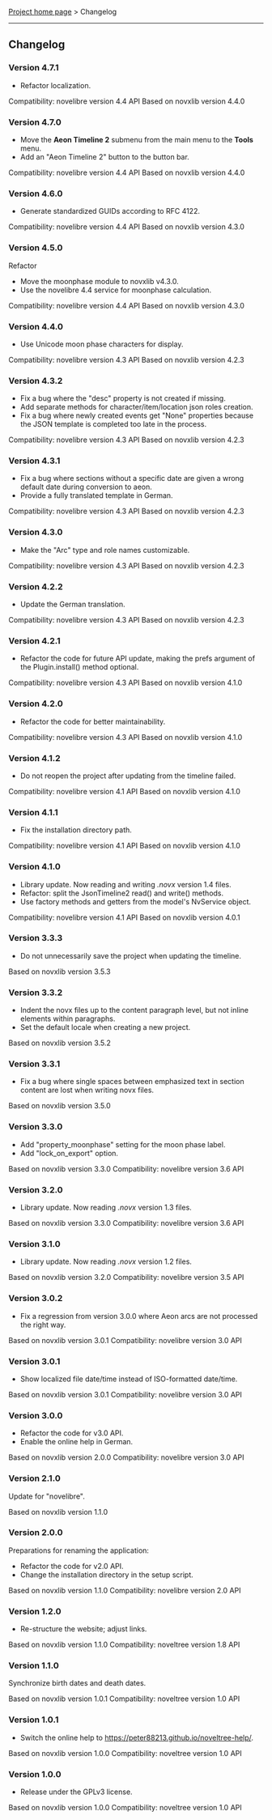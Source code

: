 [Project home page](../) > Changelog

------------------------------------------------------------------------

## Changelog

### Version 4.7.1

- Refactor localization.

Compatibility: novelibre version 4.4 API
Based on novxlib version 4.4.0

### Version 4.7.0

- Move the **Aeon Timeline 2** submenu from the main menu to the **Tools** menu.
- Add an "Aeon Timeline 2" button to the button bar.

Compatibility: novelibre version 4.4 API
Based on novxlib version 4.4.0

### Version 4.6.0

- Generate standardized GUIDs according to RFC 4122.

Compatibility: novelibre version 4.4 API
Based on novxlib version 4.3.0

### Version 4.5.0

Refactor
- Move the moonphase module to novxlib v4.3.0.
- Use the novelibre 4.4 service for moonphase calculation.

Compatibility: novelibre version 4.4 API
Based on novxlib version 4.3.0

### Version 4.4.0

- Use Unicode moon phase characters for display.

Compatibility: novelibre version 4.3 API
Based on novxlib version 4.2.3

### Version 4.3.2

- Fix a bug where the "desc" property is not created if missing.
- Add separate methods for character/item/location json roles creation.
- Fix a bug where newly created events get "None" properties
  because the JSON template is completed too late in the process.
  
Compatibility: novelibre version 4.3 API
Based on novxlib version 4.2.3

### Version 4.3.1

- Fix a bug where sections without a specific date are given a wrong default 
  date during conversion to aeon.
- Provide a fully translated template in German.  
  
Compatibility: novelibre version 4.3 API
Based on novxlib version 4.2.3

### Version 4.3.0

- Make the "Arc" type and role names customizable.

Compatibility: novelibre version 4.3 API
Based on novxlib version 4.2.3

### Version 4.2.2

- Update the German translation.

Compatibility: novelibre version 4.3 API
Based on novxlib version 4.2.3

### Version 4.2.1

- Refactor the code for future API update,
  making the prefs argument of the Plugin.install() method optional.

Compatibility: novelibre version 4.3 API
Based on novxlib version 4.1.0

### Version 4.2.0

- Refactor the code for better maintainability.

Compatibility: novelibre version 4.3 API
Based on novxlib version 4.1.0

### Version 4.1.2

- Do not reopen the project after updating from the timeline failed.

Compatibility: novelibre version 4.1 API
Based on novxlib version 4.1.0

### Version 4.1.1

- Fix the installation directory path.

Compatibility: novelibre version 4.1 API
Based on novxlib version 4.1.0

### Version 4.1.0

- Library update. Now reading and writing *.novx* version 1.4 files.
- Refactor: split the JsonTimeline2 read() and write() methods.
- Use factory methods and getters from the model's NvService object.

Compatibility: novelibre version 4.1 API
Based on novxlib version 4.0.1

### Version 3.3.3

- Do not unnecessarily save the project when updating the timeline.

Based on novxlib version 3.5.3

### Version 3.3.2

- Indent the novx files up to the content paragraph level, but not
inline elements within paragraphs.
- Set the default locale when creating a new project.

Based on novxlib version 3.5.2

### Version 3.3.1

- Fix a bug where single spaces between emphasized text in section content are lost when writing novx files.

Based on novxlib version 3.5.0

### Version 3.3.0

- Add "property_moonphase" setting for the moon phase label.
- Add "lock_on_export" option.

Based on novxlib version 3.3.0
Compatibility: novelibre version 3.6 API

### Version 3.2.0

- Library update. Now reading *.novx* version 1.3 files.

Based on novxlib version 3.3.0
Compatibility: novelibre version 3.6 API

### Version 3.1.0

- Library update. Now reading *.novx* version 1.2 files.

Based on novxlib version 3.2.0
Compatibility: novelibre version 3.5 API

### Version 3.0.2

- Fix a regression from version 3.0.0 where Aeon arcs are not processed the right way.

Based on novxlib version 3.0.1
Compatibility: novelibre version 3.0 API

### Version 3.0.1

- Show localized file date/time instead of ISO-formatted date/time.

Based on novxlib version 3.0.1
Compatibility: novelibre version 3.0 API

### Version 3.0.0

- Refactor the code for v3.0 API.
- Enable the online help in German.

Based on novxlib version 2.0.0
Compatibility: novelibre version 3.0 API

### Version 2.1.0

Update for "novelibre".

Based on novxlib version 1.1.0

### Version 2.0.0

Preparations for renaming the application:
- Refactor the code for v2.0 API.
- Change the installation directory in the setup script.

Based on novxlib version 1.1.0
Compatibility: novelibre version 2.0 API

### Version 1.2.0

- Re-structure the website; adjust links.

Based on novxlib version 1.1.0
Compatibility: noveltree version 1.8 API

### Version 1.1.0

Synchronize birth dates and death dates.

Based on novxlib version 1.0.1
Compatibility: noveltree version 1.0 API

### Version 1.0.1

- Switch the online help to https://peter88213.github.io/noveltree-help/.

Based on novxlib version 1.0.0
Compatibility: noveltree version 1.0 API

### Version 1.0.0

- Release under the GPLv3 license.

Based on novxlib version 1.0.0
Compatibility: noveltree version 1.0 API
